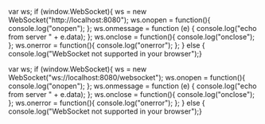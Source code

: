 

var ws;
if (window.WebSocket){
    ws = new WebSocket("http://localhost:8080");
    ws.onopen = function(){
        console.log("onopen");
    };
    ws.onmessage = function (e) {
        console.log("echo from server " + e.data);
    };
    ws.onclose = function(){
        console.log("onclose");
    };
    ws.onerror = function(){
        console.log("onerror");
    };
}
else { console.log("WebSocket not supported in your browser");}



var ws;
if (window.WebSocket){
    ws = new WebSocket("ws://localhost:8080/websocket");
    ws.onopen = function(){
        console.log("onopen");
    };
    ws.onmessage = function (e) {
        console.log("echo from server " + e.data);
    };
    ws.onclose = function(){
        console.log("onclose");
    };
    ws.onerror = function(){
        console.log("onerror");
    };
}
else { console.log("WebSocket not supported in your browser");}